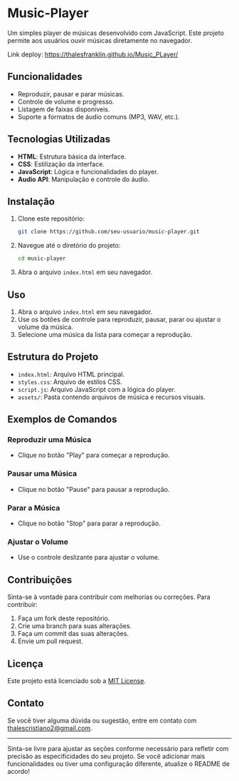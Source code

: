 # Music-Player
Um simples player de músicas desenvolvido com JavaScript. Este projeto permite aos usuários ouvir músicas diretamente no navegador.

Link deploy: https://thalesfranklin.github.io/Music_PLayer/

## Funcionalidades

- Reproduzir, pausar e parar músicas.
- Controle de volume e progresso.
- Listagem de faixas disponíveis.
- Suporte a formatos de áudio comuns (MP3, WAV, etc.).

## Tecnologias Utilizadas

- **HTML**: Estrutura básica da interface.
- **CSS**: Estilização da interface.
- **JavaScript**: Lógica e funcionalidades do player.
- **Audio API**: Manipulação e controle do áudio.

## Instalação

1. Clone este repositório:
   ```bash
   git clone https://github.com/seu-usuario/music-player.git
   ```
   
2. Navegue até o diretório do projeto:
   ```bash
   cd music-player
   ```

3. Abra o arquivo `index.html` em seu navegador.

## Uso

1. Abra o arquivo `index.html` em seu navegador.
2. Use os botões de controle para reproduzir, pausar, parar ou ajustar o volume da música.
3. Selecione uma música da lista para começar a reprodução.

## Estrutura do Projeto

- `index.html`: Arquivo HTML principal.
- `styles.css`: Arquivo de estilos CSS.
- `script.js`: Arquivo JavaScript com a lógica do player.
- `assets/`: Pasta contendo arquivos de música e recursos visuais.

## Exemplos de Comandos

### Reproduzir uma Música

- Clique no botão "Play" para começar a reprodução.

### Pausar uma Música

- Clique no botão "Pause" para pausar a reprodução.

### Parar a Música

- Clique no botão "Stop" para parar a reprodução.

### Ajustar o Volume

- Use o controle deslizante para ajustar o volume.

## Contribuições

Sinta-se à vontade para contribuir com melhorias ou correções. Para contribuir:

1. Faça um fork deste repositório.
2. Crie uma branch para suas alterações.
3. Faça um commit das suas alterações.
4. Envie um pull request.

## Licença

Este projeto está licenciado sob a [MIT License](LICENSE).

## Contato

Se você tiver alguma dúvida ou sugestão, entre em contato com thalescristiano2@gmail.com.

---

Sinta-se livre para ajustar as seções conforme necessário para refletir com precisão as especificidades do seu projeto. Se você adicionar mais funcionalidades ou tiver uma configuração diferente, atualize o README de acordo!

